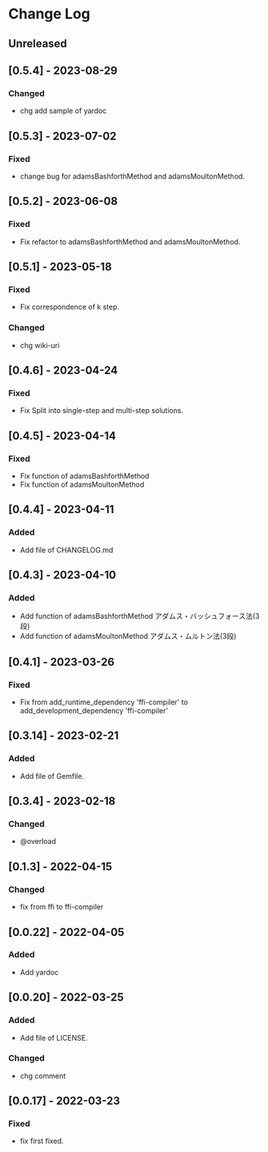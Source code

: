 # Change Log

## Unreleased

## [0.5.4] - 2023-08-29

### Changed
- chg add sample of yardoc

## [0.5.3] - 2023-07-02

### Fixed
- change bug for  adamsBashforthMethod and adamsMoultonMethod.

## [0.5.2] - 2023-06-08

### Fixed
- Fix refactor to adamsBashforthMethod and adamsMoultonMethod.

## [0.5.1] - 2023-05-18

### Fixed
- Fix correspondence of k step.

### Changed
- chg wiki-uri

## [0.4.6] - 2023-04-24

### Fixed
- Fix Split into single-step and multi-step solutions.

## [0.4.5] - 2023-04-14

### Fixed
- Fix function of adamsBashforthMethod
- Fix function of adamsMoultonMethod

## [0.4.4] - 2023-04-11

### Added
- Add file of CHANGELOG.md

## [0.4.3] - 2023-04-10

### Added 
- Add function of adamsBashforthMethod アダムス・バッシュフォース法(3段)
- Add function of adamsMoultonMethod   アダムス・ムルトン法(3段)

## [0.4.1] - 2023-03-26

### Fixed
- Fix from add_runtime_dependency 'ffi-compiler'
        to add_development_dependency 'ffi-compiler'

## [0.3.14] - 2023-02-21

### Added 
- Add file of Gemfile.

## [0.3.4] - 2023-02-18

### Changed
- @overload

## [0.1.3] - 2022-04-15

### Changed
- fix from ffi to ffi-compiler

## [0.0.22] - 2022-04-05

### Added
- Add yardoc

## [0.0.20] - 2022-03-25

### Added
- Add file of LICENSE.

### Changed
- chg comment

## [0.0.17] - 2022-03-23

### Fixed
- fix first fixed.



